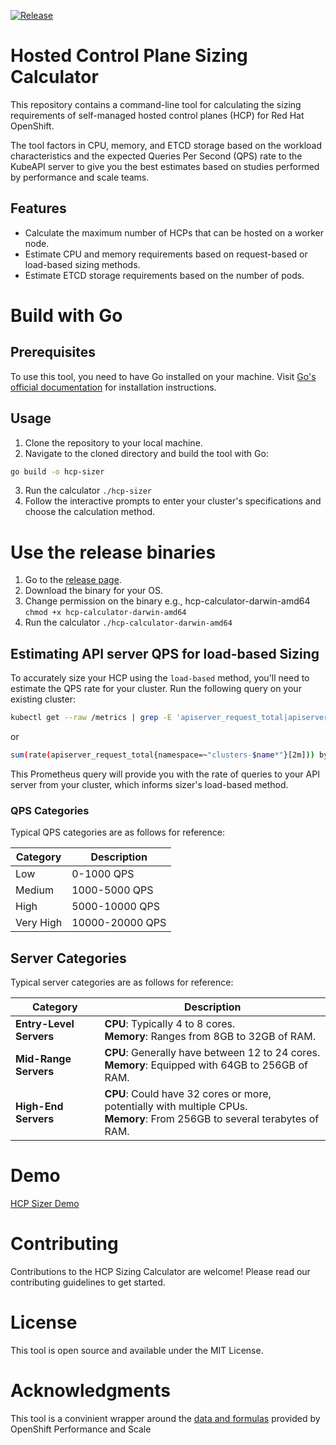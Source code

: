 
[![Release](https://github.com/zanetworker/hcp-sizer/actions/workflows/release_new.yaml/badge.svg)](https://github.com/zanetworker/hcp-sizer/actions/workflows/release_new.yaml)

# Hosted Control Plane Sizing Calculator

This repository contains a command-line tool for calculating the sizing requirements of self-managed hosted control planes (HCP) for Red Hat OpenShift.

The tool factors in CPU, memory, and ETCD storage based on the workload characteristics and the expected Queries Per Second (QPS) rate to the KubeAPI server to give you the best estimates based on studies performed by performance and scale teams.

## Features

- Calculate the maximum number of HCPs that can be hosted on a worker node.
- Estimate CPU and memory requirements based on request-based or load-based sizing methods.
- Estimate ETCD storage requirements based on the number of pods.


# Build with Go 

## Prerequisites

To use this tool, you need to have Go installed on your machine. Visit [Go's official documentation](https://golang.org/doc/install) for installation instructions.

## Usage

1. Clone the repository to your local machine.
2. Navigate to the cloned directory and build the tool with Go:

```sh
go build -o hcp-sizer
```

3. Run the calculator `./hcp-sizer`
4. Follow the interactive prompts to enter your cluster's specifications and choose the calculation method.

# Use the release binaries


1. Go to the [release page](https://github.com/zanetworker/hcp-sizer/releases).
2. Download the binary for your OS.
3. Change permission on the binary e.g., hcp-calculator-darwin-amd64 `chmod +x hcp-calculator-darwin-amd64`
4. Run the calculator `./hcp-calculator-darwin-amd64`



## Estimating API server QPS for load-based Sizing

To accurately size your HCP using the `load-based` method, you'll need to estimate the QPS rate for your cluster. Run the following query on your existing cluster:

```sh
kubectl get --raw /metrics | grep -E 'apiserver_request_total|apiserver_request_duration_seconds_count'
```

or 

```sh
sum(rate(apiserver_request_total{namespace=~"clusters-$name*"}[2m])) by (namespace)
```
This Prometheus query will provide you with the rate of queries to your API server from your cluster, which informs sizer's load-based method.

### QPS Categories

Typical QPS categories are as follows for reference:

| Category  | Description     |
|-----------|-----------------|
| Low       | 0-1000 QPS      |
| Medium    | 1000-5000 QPS   |
| High      | 5000-10000 QPS  |
| Very High | 10000-20000 QPS |

## Server Categories

Typical server categories are as follows for reference:

| **Category**            | **Description**                                                                                                               |
|-------------------------|-------------------------------------------------------------------------------------------------------------------------------|
| **Entry-Level Servers** | **CPU**: Typically 4 to 8 cores.<br/>**Memory**: Ranges from 8GB to 32GB of RAM.                                              |
| **Mid-Range Servers**   | **CPU**: Generally have between 12 to 24 cores.<br/>**Memory**: Equipped with 64GB to 256GB of RAM.                           |
| **High-End Servers**    | **CPU**: Could have 32 cores or more, potentially with multiple CPUs.<br/>**Memory**: From 256GB to several terabytes of RAM. |


# Demo
[HCP Sizer Demo](https://www.youtube.com/watch?v=Da95m8sZgEo)

# Contributing
Contributions to the HCP Sizing Calculator are welcome! Please read our contributing guidelines to get started.

# License
This tool is open source and available under the MIT License.

# Acknowledgments
This tool is a convinient wrapper around the [data and formulas](https://access.redhat.com/documentation/en-us/red_hat_advanced_cluster_management_for_kubernetes/2.9/html/clusters/cluster_mce_overview#hosted-sizing-guidance) provided by OpenShift Performance and Scale 


